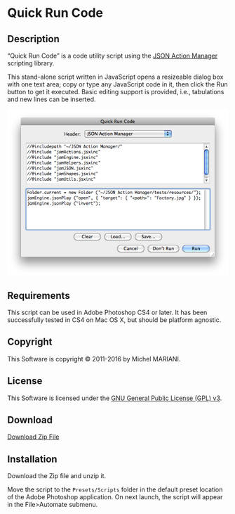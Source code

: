 # Quick Run Code

## Description

“Quick Run Code” is a code utility script using the [JSON Action Manager](/JSON-Action-Manager) scripting library.

This stand-alone script written in JavaScript opens a resizeable dialog box with one text area; copy or type any JavaScript code in it, then click the Run button to get it executed. Basic editing support is provided, i.e., tabulations and new lines can be inserted.

![Quick Run Code Dialog (Mac OS X)](images/Quick-Run-Code-Dialog-1.png)

## Requirements

This script can be used in Adobe Photoshop CS4 or later. It has been successfully tested in CS4 on Mac OS X, but should be platform agnostic.

## Copyright

This Software is copyright © 2011-2016 by Michel MARIANI.

## License

This Software is licensed under the [GNU General Public License (GPL) v3](https://www.gnu.org/licenses/gpl.html).

## Download

[Download Zip File](/Downloads/Quick-Run-Code-4.4.zip)

## Installation

Download the Zip file and unzip it.

Move the script to the `Presets/Scripts` folder in the default preset location of the Adobe Photoshop application. On next launch, the script will appear in the File>Automate submenu.

